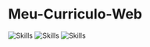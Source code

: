 # Meu-Curriculo-Web

![Skills](https://img.shields.io/badge/Html-5-blueviolet?style=plastic&logo=html5)
![Skills](https://img.shields.io/badge/Css-3-blueviolet?style=plastic&logo=css3)
![Skills](https://img.shields.io/badge/Java-Script-orange?style=plastic&logo=javascript)
